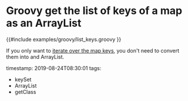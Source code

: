 # Groovy get the list of keys of a map as an ArrayList


{{#include examples/groovy/list_keys.groovy }}

If you only want to [iterate over the map keys](./groovy-iterate-over-map-keys.md),
you don't need to convert them into and ArrayList.


timestamp: 2019-08-24T08:30:01
tags:
  - keySet
  - ArrayList
  - getClass

